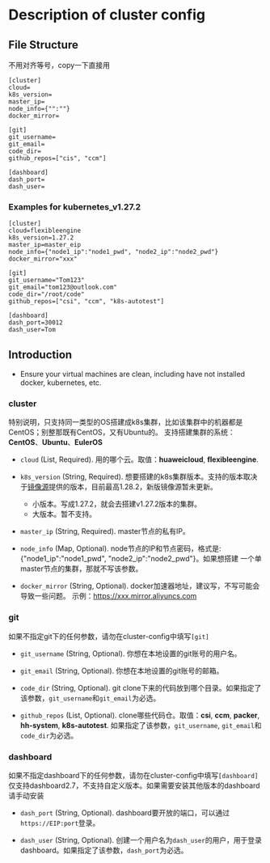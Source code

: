 # Description of cluster config

## File Structure

不用对齐等号，copy一下直接用

```
[cluster]
cloud=
k8s_version=
master_ip=
node_info={"":""}
docker_mirror=

[git]
git_username=
git_email=
code_dir=
github_repos=["cis", "ccm"]

[dashboard]
dash_port=
dash_user=
```

### Examples for kubernetes_v1.27.2

```
[cluster]
cloud=flexibleengine
k8s_version=1.27.2
master_ip=master_eip
node_info={"node1_ip":"node1_pwd", "node2_ip":"node2_pwd"}
docker_mirror="xxx"

[git]
git_username="Tom123"
git_email="tom123@outlook.com"
code_dir="/root/code"
github_repos=["csi", "ccm", "k8s-autotest"]

[dashboard]
dash_port=30012
dash_user=Tom
```

## Introduction

* Ensure your virtual machines are clean, including have not installed docker, kubernetes, etc.

### cluster

特别说明，只支持同一类型的OS搭建成k8s集群，比如该集群中的机器都是CentOS；别整那既有CentOS，又有Ubuntu的。
支持搭建集群的系统：**CentOS**、**Ubuntu**、**EulerOS**

* `cloud` (List, Required). 用的哪个云。取值：**huaweicloud**, **flexibleengine**.

* `k8s_version` (String, Required). 想要搭建的k8s集群版本。支持的版本取决于[镜像源](http://mirrors.aliyun.com/kubernetes/yum/repos/kubernetes-el7-x86_64/)提供的版本，目前最高1.28.2，新版镜像源暂未更新。
  - 小版本。写成1.27.2，就会去搭建v1.27.2版本的集群。
  - 大版本。暂不支持。

* `master_ip` (String, Required). master节点的私有IP。

* `node_info` (Map, Optional). node节点的IP和节点密码，格式是: {"node1_ip":"node1_pwd", "node2_ip":"node2_pwd"}。如果想搭建
  一个单master节点的集群，那就不写该参数。

* `docker_mirror` (String, Optional). docker加速器地址，建议写，不写可能会导致一些问题。
  示例：https://xxx.mirror.aliyuncs.com

### git

如果不指定git下的任何参数，请勿在cluster-config中填写`[git]`

* `git_username` (String, Optional). 你想在本地设置的git账号的用户名。

* `git_email` (String, Optional). 你想在本地设置的git账号的邮箱。

* `code_dir` (String, Optional). git clone下来的代码放到哪个目录。如果指定了该参数，`git_username`和`git_email`为必选。

* `github_repos` (List, Optional). clone哪些代码仓。取值：**csi**, **ccm**, **packer**, **hh-system**, **k8s-autotest**.
  如果指定了该参数，`git_username`, `git_email`和`code_dir`为必选。

### dashboard

如果不指定dashboard下的任何参数，请勿在cluster-config中填写`[dashboard]`
仅支持dashboard2.7，不支持自定义版本。如果需要安装其他版本的dashboard请手动安装

* `dash_port` (String, Optional). dashboard要开放的端口，可以通过`https://EIP:port`登录。

* `dash_user` (String, Optional). 创建一个用户名为`dash_user`的用户，用于登录dashboard。如果指定了该参数，`dash_port`为必选。

